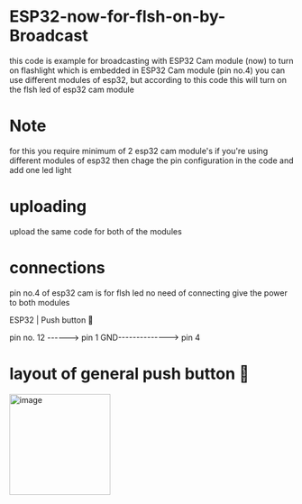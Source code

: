 # ESP32-now-for-flsh-on-by-Broadcast
this code is example for broadcasting with ESP32 Cam module (now) to turn on flashlight which is embedded in ESP32 Cam module (pin no.4)
you can use different modules of esp32, but according to this code this will turn on the flsh led of esp32 cam module
# Note 
for this you require minimum of 2 esp32 cam module's 
if you're using different modules of esp32 then chage the pin configuration in the code and add one led light 
# uploading
upload the same code for both of the modules
# connections
pin no.4 of esp32 cam is for flsh led no need of connecting 
give the power to both modules

ESP32        |    Push button 🔳 

pin no. 12 ------> pin 1
GND--------------> pin 4
# layout of general push button 🔳
<img width="179" alt="image" src="https://github.com/user-attachments/assets/1ef853b9-3abc-4f5c-8113-58b710d1dffc">

